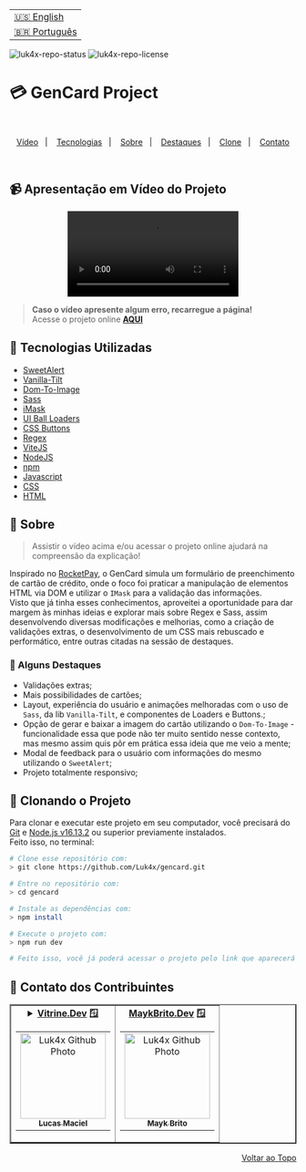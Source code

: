 <table align="right">
  <tr>
    <td>
      <a href="readme-en.md">🇺🇸 English</a>
    </td>
  </tr>
  <tr>
    <td>
      <a href="README.md">🇧🇷 Português</a>
    </td>
  </tr>
</table>

![luk4x-repo-status](https://img.shields.io/badge/Status-Finished-lightgrey?style=for-the-badge&logo=headspace&logoColor=green&color=lightgrey)
![luk4x-repo-license](https://img.shields.io/github/license/Luk4x/gencard?style=for-the-badge&logo=unlicense&logoColor=lightgrey)
# 💳 GenCard Project

<br>
<p align="center">
  <a href="#-apresentação-em-vídeo-do-projeto">Vídeo</a>&nbsp;&nbsp;&nbsp;|&nbsp;&nbsp;&nbsp;
  <a href="#-tecnologias-utilizadas">Tecnologias</a>&nbsp;&nbsp;&nbsp;|&nbsp;&nbsp;&nbsp;
  <a href="#-sobre">Sobre</a>&nbsp;&nbsp;&nbsp;|&nbsp;&nbsp;&nbsp;
  <a href="#-alguns-destaques">Destaques</a>&nbsp;&nbsp;&nbsp;|&nbsp;&nbsp;&nbsp;
  <a href="#-clonando-o-projeto">Clone</a>&nbsp;&nbsp;&nbsp;|&nbsp;&nbsp;&nbsp;
  <a href="#-contato-dos-contribuintes">Contato</a>
</p>
<br>

## 📹 Apresentação em Vídeo do Projeto
<div align="center">
  <video src="https://user-images.githubusercontent.com/86276393/203429729-5bbd30b6-0661-4f2e-98ba-3cc7d463531b.mp4" />
</div>

> **Caso o vídeo apresente algum erro, recarregue a página!**<br>
> Acesse o projeto online **[AQUI](https://luk4x-gencard.netlify.app/)**

## 🚀 Tecnologias Utilizadas

- [SweetAlert](https://sweetalert.js.org/guides/)
- [Vanilla-Tilt](https://micku7zu.github.io/vanilla-tilt.js/)
- [Dom-To-Image](https://github.com/tsayen/dom-to-image)
- [Sass](https://sass-lang.com/)
- [iMask](https://imask.js.org)
- [UI Ball Loaders](https://uiball.com/)
- [CSS Buttons](https://uiverse.io/)
- [Regex](https://developer.mozilla.org/en-US/docs/Web/JavaScript/Guide/Regular_Expressions)
- [ViteJS](https://vitejs.dev/)
- [NodeJS](https://nodejs.org)
- [npm](https://www.npmjs.com/)
- [Javascript](https://developer.mozilla.org/en-US/docs/Web/JavaScript)
- [CSS](https://developer.mozilla.org/en-US/docs/Web/CSS)
- [HTML](https://developer.mozilla.org/en-US/docs/Web/HTML)

## 📝 Sobre

> Assistir o vídeo acima e/ou acessar o projeto online ajudará na compreensão da explicação!

Inspirado no [RocketPay](https://www.figma.com/file/gpqavL469k0pPUGOmAQEM9/Explorer-Lab-%2301/duplicate), o GenCard simula um formulário de preenchimento de cartão de crédito, onde o foco foi praticar a manipulação de elementos HTML via DOM e utilizar o `IMask` para a validação das informações.<br>
Visto que já tinha esses conhecimentos, aproveitei a oportunidade para dar margem às minhas ideias e explorar mais sobre Regex e Sass, assim desenvolvendo diversas modificações e melhorias, como a criação de validações extras, o desenvolvimento de um CSS mais rebuscado e performático, entre outras citadas na sessão de destaques.<br> 

### 📌 Alguns Destaques

- Validações extras;
- Mais possibilidades de cartões;
- Layout, experiência do usuário e animações melhoradas com o uso de `Sass`, da lib `Vanilla-Tilt`, e componentes de Loaders e Buttons.;
- Opção de gerar e baixar a imagem do cartão utilizando o `Dom-To-Image` - funcionalidade essa que pode não ter muito sentido nesse contexto, mas mesmo assim quis pôr em prática essa ideia que me veio a mente;
- Modal de feedback para o usuário com informações do mesmo utilizando o `SweetAlert`;
- Projeto totalmente responsivo;

## 📖 Clonando o Projeto

Para clonar e executar este projeto em seu computador, você precisará do [Git](https://git-scm.com/) e [Node.js v16.13.2](https://nodejs.org/en/) ou superior previamente instalados.<br>
Feito isso, no terminal:

```bash
# Clone esse repositório com:
> git clone https://github.com/Luk4x/gencard.git

# Entre no repositório com:
> cd gencard

# Instale as dependências com:
> npm install

# Execute o projeto com:
> npm run dev

# Feito isso, você já poderá acessar o projeto pelo link que aparecerá no terminal! (algo como http://localhost:3000/ ou http://127.0.0.1:5173/)
```

## 🤝 Contato dos Contribuintes

<table border="2">
  <tr>
    <td align="center">
      <details>
        <summary>
          <b><a href="https://cursos.alura.com.br/vitrinedev/lucasmacielf">Vitrine.Dev</a> 🪟</b>
          <table>
            <tr>
              <td align="center">
                <a href="https://github.com/Luk4x">
                  <img src="https://avatars.githubusercontent.com/Luk4x" width="150px;" alt="Luk4x Github Photo"/>
                </a>
                <br>
                <a href="https://www.linkedin.com/in/lucasmacielf/">
                  <sub>
                    <b>Lucas Maciel</b>
                  </sub>
                </a>
              </td>
            </tr>
          </table>
        </summary>

| :placard: Vitrine.Dev | Lucas Maciel |
| -------------  | --- |
| :sparkles: Nome        | **💳 GenCard**
| :label: Tecnologias | sass, regex, imask, sweetalert, nodejs, npm, css-buttons, dom-to-image, vitejs, vanilla-tilt, ui-ball-loaders, javascript, css, html
| :camera: Img         | <img src="https://user-images.githubusercontent.com/86276393/203431825-53ab2999-90a6-45b1-a6f0-0b199c49b950.png#vitrinedev" alt="vitrine.dev thumb" width="100%"/>

</details>
</td>
<td align="center">
    <b><a href="https://maykbrito.dev/">MaykBrito.Dev</a> 🪟</b>
    <table>
      <tr>
        <td align="center">
          <a href="https://github.com/maykbrito">
            <img src="https://avatars.githubusercontent.com/maykbrito" width="150px;" alt="Luk4x Github Photo"/>
          </a>
          <br>
          <a href="https://www.linkedin.com/in/maykbrito/">
            <sub>
              <b>Mayk Brito</b>
            </sub>
          </a>
        </td>
      </tr>
    </table>
</td>
</tr>
</table>

<p align="right">
  <a href="#-gencard-project">Voltar ao Topo</a>
</p>
